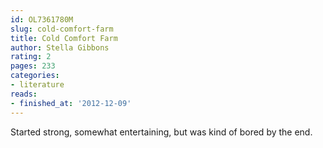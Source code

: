 ```yaml
---
id: OL7361780M
slug: cold-comfort-farm
title: Cold Comfort Farm
author: Stella Gibbons
rating: 2
pages: 233
categories:
- literature
reads:
- finished_at: '2012-12-09'
---
```

Started strong, somewhat entertaining, but was kind of bored by the end.
